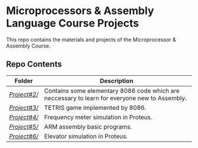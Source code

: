 # Microprocessors & Assembly Language Course Projects

This repo contains the materials and projects of the Microprocessor & Assembly Course.

## Repo Contents 

| Folder | Description |
|--|--|
| [*Project#2/*](https://github.com/mohammadhashemii/Microprocessors_Assembly_Course/tree/master/Project-2) | Contains some elementary 8086 code which are neccessary to learn for everyone new to Assembly. |
| [*Project#3/*](https://github.com/mohammadhashemii/Microprocessors_Assembly_Course/tree/master/Project-3) | TETRIS game implemented by 8086.|
| [*Project#4/*](https://github.com/mohammadhashemii/Microprocessors_Assembly_Course/tree/master/Project-4) | Frequency meter simulation in Proteus.|
| [*Project#5/*](https://github.com/mohammadhashemii/Microprocessors_Assembly_Course/tree/master/Project-5) | ARM assembly basic programs.|
| [*Project#6/*](https://github.com/mohammadhashemii/Microprocessors_Assembly_Course/tree/master/Project-6) | Elevator simulation in Proteus.|


